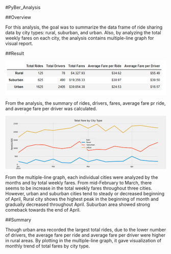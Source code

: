 #PyBer_Analysis

##Overview

For this analysis, the goal was to summarize the data frame of ride sharing data by city types: rural, suburban, and urban. Also, by analyzing the total weekly fares on each city, the analysis contains multiple-line graph for visual report. 

##Result

![ride_sharing_summary](https://github.com/sangyoo1021/PyBer_Analysis/blob/main/analysis/ride_sharing_summary.png)

From the analysis, the summary of rides, drivers, fares, average fare pr ride, and average fare per driver was calculated. 

![PyBer_fare_summary]( https://github.com/sangyoo1021/PyBer_Analysis/blob/main/analysis/PyBer_fare_summary.png)

From the multiple-line graph, each individual cities were analyzed by the months and by total weekly fares. From mid-February to March, there seems to be increase in the total weekly fares throughout three cities. However, urban and suburban cities tend to steady or decreased beginning of April, Rural city shows the highest peak in the beginning of month and gradually decreased throughout April. Suburban area showed strong comeback towards the end of April. 

##Summary

Though urban area recorded the largest total rides, due to the lower number of drivers, the average fare per ride and average fare per driver were higher in rural areas. By plotting in the multiple-line graph, it gave visualization of monthly trend of total fares by city type. 

